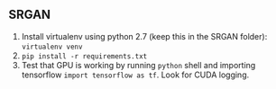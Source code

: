 ## SRGAN
1) Install virtualenv using python 2.7 (keep this in the SRGAN folder): `virtualenv venv` 
2) `pip install -r requirements.txt`
3) Test that GPU is working by running `python` shell and importing tensorflow `import tensorflow as tf`. Look for CUDA logging.  

